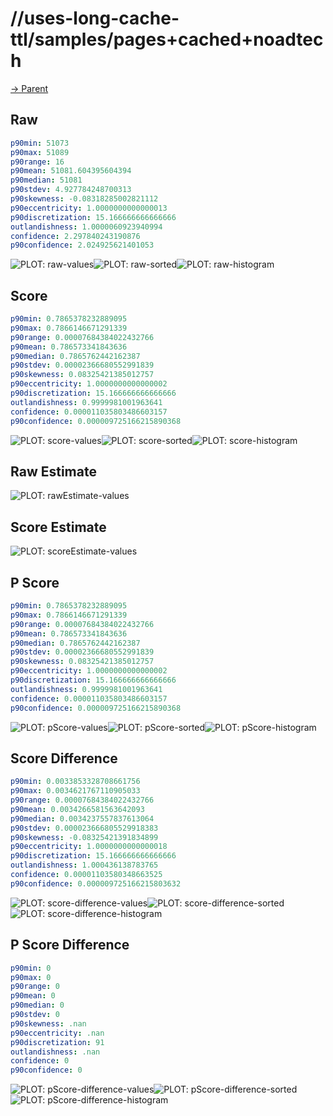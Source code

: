 
# //uses-long-cache-ttl/samples/pages+cached+noadtech

[→ Parent](../..)


## Raw


```yaml
p90min: 51073
p90max: 51089
p90range: 16
p90mean: 51081.604395604394
p90median: 51081
p90stdev: 4.927784248700313
p90skewness: -0.08318285002821112
p90eccentricity: 1.0000000000000013
p90discretization: 15.166666666666666
outlandishness: 1.0000060923940994
confidence: 2.297840243190876
p90confidence: 2.024925621401053

```

![PLOT: raw-values](./raw/values.svg)![PLOT: raw-sorted](./raw/sorted.svg)![PLOT: raw-histogram](./raw/histogram.svg)
## Score


```yaml
p90min: 0.7865378232889095
p90max: 0.7866146671291339
p90range: 0.00007684384022432766
p90mean: 0.786573341843636
p90median: 0.7865762442162387
p90stdev: 0.00002366680552991839
p90skewness: 0.08325421385012757
p90eccentricity: 1.0000000000000002
p90discretization: 15.166666666666666
outlandishness: 0.9999981001963641
confidence: 0.000011035803486603157
p90confidence: 0.000009725166215890368

```

![PLOT: score-values](./score/values.svg)![PLOT: score-sorted](./score/sorted.svg)![PLOT: score-histogram](./score/histogram.svg)
## Raw Estimate

![PLOT: rawEstimate-values](./rawEstimate/values.svg)
## Score Estimate

![PLOT: scoreEstimate-values](./scoreEstimate/values.svg)
## P Score


```yaml
p90min: 0.7865378232889095
p90max: 0.7866146671291339
p90range: 0.00007684384022432766
p90mean: 0.786573341843636
p90median: 0.7865762442162387
p90stdev: 0.00002366680552991839
p90skewness: 0.08325421385012757
p90eccentricity: 1.0000000000000002
p90discretization: 15.166666666666666
outlandishness: 0.9999981001963641
confidence: 0.000011035803486603157
p90confidence: 0.000009725166215890368

```

![PLOT: pScore-values](./pScore/values.svg)![PLOT: pScore-sorted](./pScore/sorted.svg)![PLOT: pScore-histogram](./pScore/histogram.svg)
## Score Difference


```yaml
p90min: 0.0033853328708661756
p90max: 0.0034621767110905033
p90range: 0.00007684384022432766
p90mean: 0.0034266581563642093
p90median: 0.0034237557837613064
p90stdev: 0.000023666805529918383
p90skewness: -0.08325421391834899
p90eccentricity: 1.0000000000000018
p90discretization: 15.166666666666666
outlandishness: 1.000436138783765
confidence: 0.00001103580348663525
p90confidence: 0.000009725166215803632

```

![PLOT: score-difference-values](./score-difference/values.svg)![PLOT: score-difference-sorted](./score-difference/sorted.svg)![PLOT: score-difference-histogram](./score-difference/histogram.svg)
## P Score Difference


```yaml
p90min: 0
p90max: 0
p90range: 0
p90mean: 0
p90median: 0
p90stdev: 0
p90skewness: .nan
p90eccentricity: .nan
p90discretization: 91
outlandishness: .nan
confidence: 0
p90confidence: 0

```

![PLOT: pScore-difference-values](./pScore-difference/values.svg)![PLOT: pScore-difference-sorted](./pScore-difference/sorted.svg)![PLOT: pScore-difference-histogram](./pScore-difference/histogram.svg)